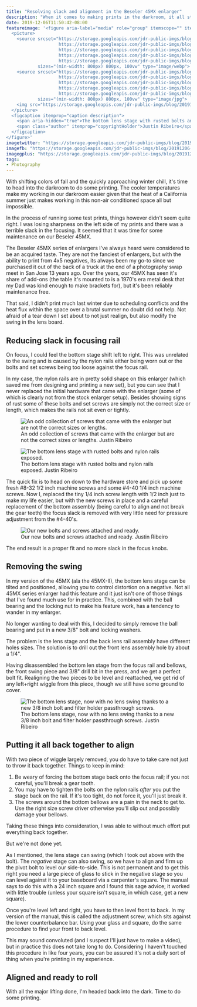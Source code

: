 ```yaml
---
title: "Resolving slack and alignment in the Beseler 45MX enlarger"
description: "When it comes to making prints in the darkroom, it all starts with making sure everything is aligned. My first winter prints from my workhorse Beseler 45MX were a bit soft on the left, so time for some maintenance."
date: 2019-12-06T11:50:42-08:00
featureimage: '<figure aria-label="media" role="group" itemscope="" itemprop="associatedMedia" itemtype="http://schema.org/ImageObject">
  <picture>
    <source srcset="https://storage.googleapis.com/jdr-public-imgs/blog/20191206-45mx-bottom-stage-640.webp 640w,
                    https://storage.googleapis.com/jdr-public-imgs/blog/20191206-45mx-bottom-stage-800.webp 800w,
                    https://storage.googleapis.com/jdr-public-imgs/blog/20191206-45mx-bottom-stage-1024.webp 1024w,
                    https://storage.googleapis.com/jdr-public-imgs/blog/20191206-45mx-bottom-stage-1280.webp 1280w,
                    https://storage.googleapis.com/jdr-public-imgs/blog/20191206-45mx-bottom-stage-1600.webp 1600w"
            sizes="(min-width: 800px) 800px, 100vw" type="image/webp">
    <source srcset="https://storage.googleapis.com/jdr-public-imgs/blog/20191206-45mx-bottom-stage-640.jpg 640w,
                    https://storage.googleapis.com/jdr-public-imgs/blog/20191206-45mx-bottom-stage-800.jpg 800w,
                    https://storage.googleapis.com/jdr-public-imgs/blog/20191206-45mx-bottom-stage-1024.jpg 1024w,
                    https://storage.googleapis.com/jdr-public-imgs/blog/20191206-45mx-bottom-stage-1280.jpg 1280w,
                    https://storage.googleapis.com/jdr-public-imgs/blog/20191206-45mx-bottom-stage-1600.jpg 1600w"
            sizes="(min-width: 800px) 800px, 100vw" type="image/jpg">
    <img src="https://storage.googleapis.com/jdr-public-imgs/blog/20191206-45mx-bottom-stage-800.jpg" alt="The bottom lens stage with rusted bolts and nylon rails exposed.">
  </picture>
  <figcaption itemprop="caption description">
    <span aria-hidden="true">The bottom lens stage with rusted bolts and nylon rails exposed.</span>
    <span class="author" itemprop="copyrightHolder">Justin Ribeiro</span>
  </figcaption>
</figure>'
imagetwitter: "https://storage.googleapis.com/jdr-public-imgs/blog/20191206-45mx-bottom-stage-800.jpg"
imagefb: "https://storage.googleapis.com/jdr-public-imgs/blog/20191206-45mx-bottom-stage-800.jpg"
imagegplus: "https://storage.googleapis.com/jdr-public-imgs/blog/20191206-45mx-bottom-stage-800.jpg"
tags:
- Photography
---
```


With shifting colors of fall and the quickly approaching winter chill, it's time to head into the darkroom to do some printing. The cooler temperatures make my working in our darkroom easier given that the heat of a California summer just makes working in this non-air conditioned space all but impossible.

In the process of running some test prints, things however didn't seem quite right. I was losing sharpness on the left side of my prints and there was a terrible slack in the focusing. It seemed that it was time for some maintenance on our Beseler 45MX.

The Beseler 45MX series of enlargers I've always heard were considered to be an acquired taste. They are not the fanciest of enlargers, but with the ability to print from 4x5 negatives, its always been my go-to since we purchased it out of the back of a truck at the end of a photography swap meet in San Jose 13 years ago. Over the years, our 45MX has seen it's share of add-ons (the table it's mounted to is a 1970's era metal desk that my Dad was kind enough to make brackets for), but it's been reliably maintenance free.

That said, I didn't print much last winter due to scheduling conflicts and the heat flux within the space over a brutal summer no doubt did not help. Not afraid of a tear down I set about to not just realign, but also modify the swing in the lens board.

## Reducing slack in focusing rail

On focus, I could feel the bottom stage shift left to right. This was unrelated to the swing and is caused by the nylon rails either being worn out or the bolts and set screws being too loose against the focus rail.

In my case, the nylon rails are in pretty solid shape on this enlarger (which saved me from designing and printing a new set), but you can see that I never replaced the initial hardware that came with the enlarger (some of which is clearly not from the stock enlarger setup). Besides showing signs of rust some of these bolts and set screws are simply not the correct size or length, which makes the rails not sit even or tightly.

<figure aria-label="media" role="group" itemscope="" itemprop="associatedMedia" itemtype="http://schema.org/ImageObject">
  <picture>
    <source srcset="https://storage.googleapis.com/jdr-public-imgs/blog/20191206-45mx-odd-screws-640.webp 640w,
                    https://storage.googleapis.com/jdr-public-imgs/blog/20191206-45mx-odd-screws-800.webp 800w,
                    https://storage.googleapis.com/jdr-public-imgs/blog/20191206-45mx-odd-screws-1024.webp 1024w,
                    https://storage.googleapis.com/jdr-public-imgs/blog/20191206-45mx-odd-screws-1280.webp 1280w,
                    https://storage.googleapis.com/jdr-public-imgs/blog/20191206-45mx-odd-screws-1600.webp 1600w"
            sizes="(min-width: 800px) 800px, 100vw" type="image/webp">
    <source srcset="https://storage.googleapis.com/jdr-public-imgs/blog/20191206-45mx-odd-screws-640.jpg 640w,
                    https://storage.googleapis.com/jdr-public-imgs/blog/20191206-45mx-odd-screws-800.jpg 800w,
                    https://storage.googleapis.com/jdr-public-imgs/blog/20191206-45mx-odd-screws-1024.jpg 1024w,
                    https://storage.googleapis.com/jdr-public-imgs/blog/20191206-45mx-odd-screws-1280.jpg 1280w,
                    https://storage.googleapis.com/jdr-public-imgs/blog/20191206-45mx-odd-screws-1600.jpg 1600w"
            sizes="(min-width: 800px) 800px, 100vw" type="image/jpg">
    <img src="https://storage.googleapis.com/jdr-public-imgs/blog/20191206-45mx-odd-screws-800.jpg" alt="An odd collection of screws that came with the enlarger but are not the correct sizes or lengths.">
  </picture>
  <figcaption itemprop="caption description">
    <span aria-hidden="true">An odd collection of screws that came with the enlarger but are not the correct sizes or lengths.</span>
    <span class="author" itemprop="copyrightHolder">Justin Ribeiro</span>
  </figcaption>
</figure>

<figure aria-label="media" role="group" itemscope="" itemprop="associatedMedia" itemtype="http://schema.org/ImageObject">
  <picture>
    <source srcset="https://storage.googleapis.com/jdr-public-imgs/blog/20191206-45mx-bottom-stage-640.webp 640w,
                    https://storage.googleapis.com/jdr-public-imgs/blog/20191206-45mx-bottom-stage-800.webp 800w,
                    https://storage.googleapis.com/jdr-public-imgs/blog/20191206-45mx-bottom-stage-1024.webp 1024w,
                    https://storage.googleapis.com/jdr-public-imgs/blog/20191206-45mx-bottom-stage-1280.webp 1280w,
                    https://storage.googleapis.com/jdr-public-imgs/blog/20191206-45mx-bottom-stage-1600.webp 1600w"
            sizes="(min-width: 800px) 800px, 100vw" type="image/webp">
    <source srcset="https://storage.googleapis.com/jdr-public-imgs/blog/20191206-45mx-bottom-stage-640.jpg 640w,
                    https://storage.googleapis.com/jdr-public-imgs/blog/20191206-45mx-bottom-stage-800.jpg 800w,
                    https://storage.googleapis.com/jdr-public-imgs/blog/20191206-45mx-bottom-stage-1024.jpg 1024w,
                    https://storage.googleapis.com/jdr-public-imgs/blog/20191206-45mx-bottom-stage-1280.jpg 1280w,
                    https://storage.googleapis.com/jdr-public-imgs/blog/20191206-45mx-bottom-stage-1600.jpg 1600w"
            sizes="(min-width: 800px) 800px, 100vw" type="image/jpg">
    <img src="https://storage.googleapis.com/jdr-public-imgs/blog/20191206-45mx-bottom-stage-800.jpg" alt="The bottom lens stage with rusted bolts and nylon rails exposed.">
  </picture>
  <figcaption itemprop="caption description">
    <span aria-hidden="true">The bottom lens stage with rusted bolts and nylon rails exposed.</span>
    <span class="author" itemprop="copyrightHolder">Justin Ribeiro</span>
  </figcaption>
</figure>

The quick fix is to head on down to the hardware store and pick up some fresh #8-32 1/2 inch machine screws and some #4-40 1/4 inch machine screws. Now I, replaced the tiny 1/4 inch screw length with 1/2 inch just to make my life easier, but with the new screws in place and a careful replacement of the bottom assembly (being careful to align and not break the gear teeth) the focus slack is removed with very little need for pressure adjustment from the #4-40's.

<figure aria-label="media" role="group" itemscope="" itemprop="associatedMedia" itemtype="http://schema.org/ImageObject">
  <picture>
    <source srcset="https://storage.googleapis.com/jdr-public-imgs/blog/20191206-45mx-fresh-screws-640.webp 640w,
                    https://storage.googleapis.com/jdr-public-imgs/blog/20191206-45mx-fresh-screws-800.webp 800w,
                    https://storage.googleapis.com/jdr-public-imgs/blog/20191206-45mx-fresh-screws-1024.webp 1024w,
                    https://storage.googleapis.com/jdr-public-imgs/blog/20191206-45mx-fresh-screws-1280.webp 1280w,
                    https://storage.googleapis.com/jdr-public-imgs/blog/20191206-45mx-fresh-screws-1600.webp 1600w"
            sizes="(min-width: 800px) 800px, 100vw" type="image/webp">
    <source srcset="https://storage.googleapis.com/jdr-public-imgs/blog/20191206-45mx-fresh-screws-640.jpg 640w,
                    https://storage.googleapis.com/jdr-public-imgs/blog/20191206-45mx-fresh-screws-800.jpg 800w,
                    https://storage.googleapis.com/jdr-public-imgs/blog/20191206-45mx-fresh-screws-1024.jpg 1024w,
                    https://storage.googleapis.com/jdr-public-imgs/blog/20191206-45mx-fresh-screws-1280.jpg 1280w,
                    https://storage.googleapis.com/jdr-public-imgs/blog/20191206-45mx-fresh-screws-1600.jpg 1600w"
            sizes="(min-width: 800px) 800px, 100vw" type="image/jpg">
    <img src="https://storage.googleapis.com/jdr-public-imgs/blog/20191206-45mx-fresh-screws-800.jpg" alt="Our new bolts and screws attached and ready.">
  </picture>
  <figcaption itemprop="caption description">
    <span aria-hidden="true">Our new bolts and screws attached and ready.</span>
    <span class="author" itemprop="copyrightHolder">Justin Ribeiro</span>
  </figcaption>
</figure>

The end result is a proper fit and no more slack in the focus knobs.

## Removing the swing

In my version of the 45MX (ala the 45MX-II), the bottom lens stage can be tilted and positioned, allowing you to control distortion on a negative. Not all 45MX series enlarger had this feature and it just isn't one of those things that I've found much use for in practice. This, combined with the ball bearing and the locking nut to make his feature work, has a tendency to wander in my enlarger.

No longer wanting to deal with this, I decided to simply remove the ball bearing and put in a new 3/8" bolt and locking washers.

The problem is the lens stage and the back lens rail assembly have different holes sizes. The solution is to drill out the front lens assembly hole by about a 1/4".

Having disassembled the bottom len stage from the focus rail and bellows, the front swing piece and 3/8" drill bit in the press, and we get a perfect bolt fit. Realigning the two pieces to be level and reattached, we get rid of any left+right wiggle from this piece, though we still have some ground to cover.

<figure aria-label="media" role="group" itemscope="" itemprop="associatedMedia" itemtype="http://schema.org/ImageObject">
  <picture>
    <source srcset="https://storage.googleapis.com/jdr-public-imgs/blog/20191206-45mx-new-center-bolt-640.webp 640w,
                    https://storage.googleapis.com/jdr-public-imgs/blog/20191206-45mx-new-center-bolt-800.webp 800w,
                    https://storage.googleapis.com/jdr-public-imgs/blog/20191206-45mx-new-center-bolt-1024.webp 1024w,
                    https://storage.googleapis.com/jdr-public-imgs/blog/20191206-45mx-new-center-bolt-1280.webp 1280w,
                    https://storage.googleapis.com/jdr-public-imgs/blog/20191206-45mx-new-center-bolt-1600.webp 1600w"
            sizes="(min-width: 800px) 800px, 100vw" type="image/webp">
    <source srcset="https://storage.googleapis.com/jdr-public-imgs/blog/20191206-45mx-new-center-bolt-640.jpg 640w,
                    https://storage.googleapis.com/jdr-public-imgs/blog/20191206-45mx-new-center-bolt-800.jpg 800w,
                    https://storage.googleapis.com/jdr-public-imgs/blog/20191206-45mx-new-center-bolt-1024.jpg 1024w,
                    https://storage.googleapis.com/jdr-public-imgs/blog/20191206-45mx-new-center-bolt-1280.jpg 1280w,
                    https://storage.googleapis.com/jdr-public-imgs/blog/20191206-45mx-new-center-bolt-1600.jpg 1600w"
            sizes="(min-width: 800px) 800px, 100vw" type="image/jpg">
    <img src="https://storage.googleapis.com/jdr-public-imgs/blog/20191206-45mx-new-center-bolt-800.jpg" alt="The bottom lens stage, now with no lens swing thanks to a new 3/8 inch bolt and filter holder passthrough screws.">
  </picture>
  <figcaption itemprop="caption description">
    <span aria-hidden="true">The bottom lens stage, now with no lens swing thanks to a new 3/8 inch bolt and filter holder passthrough screws.</span>
    <span class="author" itemprop="copyrightHolder">Justin Ribeiro</span>
  </figcaption>
</figure>

## Putting it all back together to align

With two piece of wiggle largely removed, you do have to take care not just to throw it back together. Things to keep in mind:

1. Be weary of forcing the bottom stage back onto the focus rail; if you not careful, you'll break a gear tooth.
2. You may have to tighten the bolts on the nylon rails _after_ you put the stage back on the rail. If it's too tight, do not force it, you'll just break it.
3. The screws around the bottom bellows are a pain in the neck to get to. Use the right size screw driver otherwise you'll slip out and possibly damage your bellows.

Taking these things into consideration, I was able to without much effort put everything back together.

But we're not done yet.

As I mentioned, the lens stage can swing (which I took out above with the bolt). The _negative_ stage can also swing, so we have to align and firm up the pivot bolt to level our side-to-side. This is not permanent and to get this right you need a large piece of glass to stick in the negative stage so you can level against it to your baseboard via a carpenter's square. The manual says to do this with a 24 inch square and I found this sage advice; it worked with little trouble (unless your square isn't square, in which case, get a new square).

Once you're level left and right, you have to then level front to back. In my version of the manual, this is called the adjustment screw, which sits against the lower counterbalance bar. Using your glass and square, do the same procedure to find your front to back level.

This may sound convoluted (and I suspect I'll just have to make a video), but in practice this does not take long to do. Considering I haven't touched this procedure in like four years, you can be assured it's not a daily sort of thing when you're printing in my experience.

## Aligned and ready to roll

With all the major lifting done, I'm headed back into the dark. Time to do some printing.